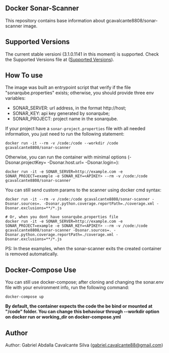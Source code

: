 Docker Sonar-Scanner
--------------------

This repository contains base information about gcavalcante8808/sonar-scanner image.

Supported Versions
------------------

The current stable versioni (3.1.0.1141 in this moment) is supported. Check the Supported Versions file at ([Supported Versions](https://github.com/gcavalcante8808/docker-sonar-scanner/blob/master/supported_versions)).

How To use
----------

The image was built an entrypoint script that verify if the file "sonarqube.properties" exists; otherwise, you should provide three env variables:

 * SONAR_SERVER: url address, in the format http://host;
 * SONAR_KEY: api key generated by sonarqube;
 * SONAR_PROJECT: project name in the sonarqube.


If your project have a `sonar-project.properties` file with all needed information, you just need to run the following statement:

```
docker run -it --rm -v /code:/code --workdir /code gcavalcante8808/sonar-scanner
```

Otherwise, you can run the container with minimal options (-Dsonar.projectKey= -Dsonar.host.url= -Dsonar.login=):

```
docker run -it -e SONAR_SERVER=http://example.com -e SONAR_PROJECT=example -e SONAR_KEY=<APIKEY> --rm -v /code:/code gcavalcante8808/sonar-scanner
```

You can still send custom params to the scanner using docker cmd syntax:

```
docker run -it --rm -v /code:/code gcavalcante8808/sonar-scanner -Dsonar.sources=. -Dsonar.python.coverage.reportPath=./coverage.xml -Dsonar.exclusions=**/*.js

# Or, when you dont have sonarqube.properties file
docker run -it -e SONAR_SERVER=http://example.com -e SONAR_PROJECT=example -e SONAR_KEY=<APIKEY> --rm -v /code:/code gcavalcante8808/sonar-scanner -Dsonar.sources=. -Dsonar.python.coverage.reportPath=./coverage.xml -Dsonar.exclusions=**/*.js
```

PS: In these examples, when the sonar-scanner exits the created container is removed automatically.

Docker-Compose Use
------------------

You can still use docker-compose; after cloning and changing the sonar.env file with your environment info, run the following command:

```
docker-compose up
```

**By default, the container expects the code the be bind or mounted at "/code" folder. You can change this behaviour through --workdir option on docker run or working_dir on docker-compose.yml**

Author
------

Author: Gabriel Abdalla Cavalcante Silva (gabriel.cavalcante88@gmail.com)

